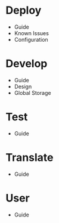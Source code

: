 # Deploy
- Guide
- Known Issues
- Configuration

# Develop
- Guide
- Design 
- Global Storage

# Test
- Guide

# Translate
- Guide

# User
- Guide